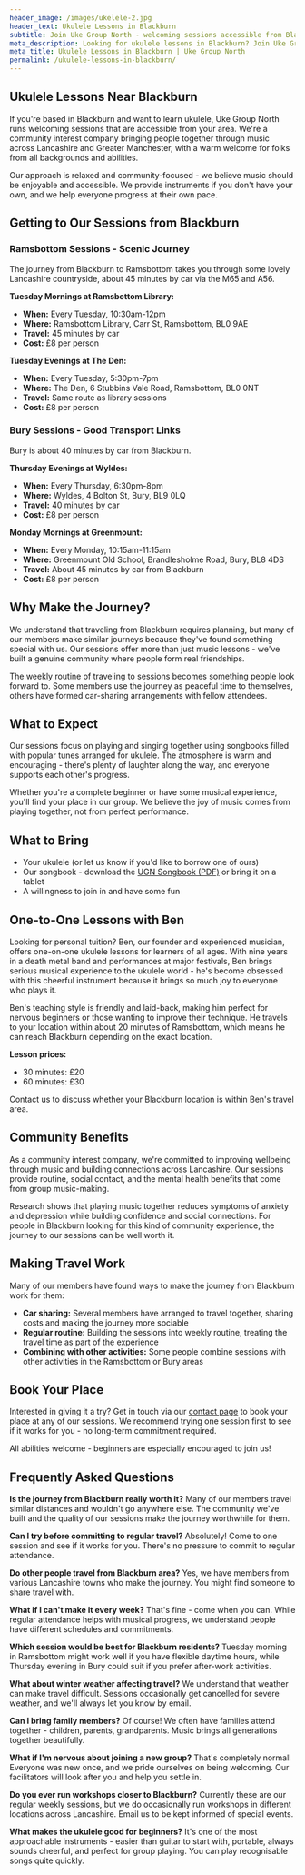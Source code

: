 ```yaml
---
header_image: /images/ukelele-2.jpg
header_text: Ukulele Lessons in Blackburn
subtitle: Join Uke Group North - welcoming sessions accessible from Blackburn
meta_description: Looking for ukulele lessons in Blackburn? Join Uke Group North's friendly sessions in nearby Ramsbottom and Bury. Easy travel, all ages welcome, instruments provided.
meta_title: Ukulele Lessons in Blackburn | Uke Group North
permalink: /ukulele-lessons-in-blackburn/
---
```


## Ukulele Lessons Near Blackburn

If you're based in Blackburn and want to learn ukulele, Uke Group North runs welcoming sessions that are accessible from your area. We're a community interest company bringing people together through music across Lancashire and Greater Manchester, with a warm welcome for folks from all backgrounds and abilities.

Our approach is relaxed and community-focused - we believe music should be enjoyable and accessible. We provide instruments if you don't have your own, and we help everyone progress at their own pace.

## Getting to Our Sessions from Blackburn

### Ramsbottom Sessions - Scenic Journey

The journey from Blackburn to Ramsbottom takes you through some lovely Lancashire countryside, about 45 minutes by car via the M65 and A56.

**Tuesday Mornings at Ramsbottom Library:**
- **When:** Every Tuesday, 10:30am-12pm
- **Where:** Ramsbottom Library, Carr St, Ramsbottom, BL0 9AE
- **Travel:** 45 minutes by car
- **Cost:** £8 per person

**Tuesday Evenings at The Den:**
- **When:** Every Tuesday, 5:30pm-7pm
- **Where:** The Den, 6 Stubbins Vale Road, Ramsbottom, BL0 0NT
- **Travel:** Same route as library sessions
- **Cost:** £8 per person

### Bury Sessions - Good Transport Links

Bury is about 40 minutes by car from Blackburn.

**Thursday Evenings at Wyldes:**
- **When:** Every Thursday, 6:30pm-8pm
- **Where:** Wyldes, 4 Bolton St, Bury, BL9 0LQ
- **Travel:** 40 minutes by car
- **Cost:** £8 per person

**Monday Mornings at Greenmount:**
- **When:** Every Monday, 10:15am-11:15am
- **Where:** Greenmount Old School, Brandlesholme Road, Bury, BL8 4DS
- **Travel:** About 45 minutes by car from Blackburn
- **Cost:** £8 per person

## Why Make the Journey?

We understand that traveling from Blackburn requires planning, but many of our members make similar journeys because they've found something special with us. Our sessions offer more than just music lessons - we've built a genuine community where people form real friendships.

The weekly routine of traveling to sessions becomes something people look forward to. Some members use the journey as peaceful time to themselves, others have formed car-sharing arrangements with fellow attendees.

## What to Expect

Our sessions focus on playing and singing together using songbooks filled with popular tunes arranged for ukulele. The atmosphere is warm and encouraging - there's plenty of laughter along the way, and everyone supports each other's progress.

Whether you're a complete beginner or have some musical experience, you'll find your place in our group. We believe the joy of music comes from playing together, not from perfect performance.

## What to Bring

- Your ukulele (or let us know if you'd like to borrow one of ours)
- Our songbook - download the [UGN Songbook (PDF)](/assets/UGN_Songbook_1.1.pdf) or bring it on a tablet
- A willingness to join in and have some fun

## One-to-One Lessons with Ben

Looking for personal tuition? Ben, our founder and experienced musician, offers one-on-one ukulele lessons for learners of all ages. With nine years in a death metal band and performances at major festivals, Ben brings serious musical experience to the ukulele world - he's become obsessed with this cheerful instrument because it brings so much joy to everyone who plays it.

Ben's teaching style is friendly and laid-back, making him perfect for nervous beginners or those wanting to improve their technique. He travels to your location within about 20 minutes of Ramsbottom, which means he can reach Blackburn depending on the exact location.

**Lesson prices:**
- 30 minutes: £20
- 60 minutes: £30

Contact us to discuss whether your Blackburn location is within Ben's travel area.

## Community Benefits

As a community interest company, we're committed to improving wellbeing through music and building connections across Lancashire. Our sessions provide routine, social contact, and the mental health benefits that come from group music-making.

Research shows that playing music together reduces symptoms of anxiety and depression while building confidence and social connections. For people in Blackburn looking for this kind of community experience, the journey to our sessions can be well worth it.

## Making Travel Work

Many of our members have found ways to make the journey from Blackburn work for them:

- **Car sharing:** Several members have arranged to travel together, sharing costs and making the journey more sociable
- **Regular routine:** Building the sessions into weekly routine, treating the travel time as part of the experience
- **Combining with other activities:** Some people combine sessions with other activities in the Ramsbottom or Bury areas

## Book Your Place

Interested in giving it a try? Get in touch via our [contact page](/contact/) to book your place at any of our sessions. We recommend trying one session first to see if it works for you - no long-term commitment required.

All abilities welcome - beginners are especially encouraged to join us!

## Frequently Asked Questions

**Is the journey from Blackburn really worth it?**
Many of our members travel similar distances and wouldn't go anywhere else. The community we've built and the quality of our sessions make the journey worthwhile for them.

**Can I try before committing to regular travel?**
Absolutely! Come to one session and see if it works for you. There's no pressure to commit to regular attendance.

**Do other people travel from Blackburn area?**
Yes, we have members from various Lancashire towns who make the journey. You might find someone to share travel with.

**What if I can't make it every week?**
That's fine - come when you can. While regular attendance helps with musical progress, we understand people have different schedules and commitments.

**Which session would be best for Blackburn residents?**
Tuesday morning in Ramsbottom might work well if you have flexible daytime hours, while Thursday evening in Bury could suit if you prefer after-work activities.

**What about winter weather affecting travel?**
We understand that weather can make travel difficult. Sessions occasionally get cancelled for severe weather, and we'll always let you know by email.

**Can I bring family members?**
Of course! We often have families attend together - children, parents, grandparents. Music brings all generations together beautifully.

**What if I'm nervous about joining a new group?**
That's completely normal! Everyone was new once, and we pride ourselves on being welcoming. Our facilitators will look after you and help you settle in.

**Do you ever run workshops closer to Blackburn?**
Currently these are our regular weekly sessions, but we do occasionally run workshops in different locations across Lancashire. Email us to be kept informed of special events.

**What makes the ukulele good for beginners?**
It's one of the most approachable instruments - easier than guitar to start with, portable, always sounds cheerful, and perfect for group playing. You can play recognisable songs quite quickly.